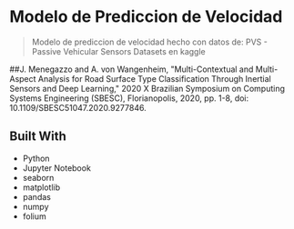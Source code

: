 <a name="readme-top"></a>

# Modelo de Prediccion de Velocidad

> Modelo de prediccion de velocidad hecho con datos de: PVS - Passive Vehicular Sensors Datasets en kaggle

##J. Menegazzo and A. von Wangenheim, "Multi-Contextual and Multi-Aspect Analysis for Road Surface Type Classification Through Inertial Sensors and Deep Learning," 2020 X Brazilian Symposium on Computing Systems Engineering (SBESC), Florianopolis, 2020, pp. 1-8, doi: 10.1109/SBESC51047.2020.9277846.
 

## Built With

- Python
- Jupyter Notebook
- seaborn
- matplotlib
- pandas
- numpy
- folium
